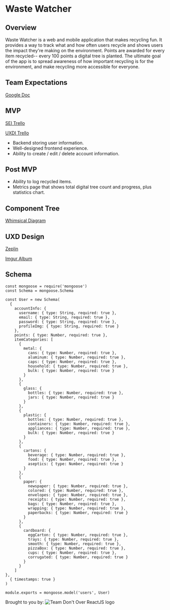 # Waste Watcher

## Overview

Waste Watcher is a web and mobile application that makes recycling fun. It provides a way to track what and how often users recycle and shows users the impact they're making on the environment. Points are awarded for every item recycled-- every 100 points a digital tree is planted. The ultimate goal of the app is to spread awareness of how important recycling is for the environment, and make recycling more accessible for everyone.

## Team Expectations

[Google Doc](https://docs.google.com/document/d/1O-zjZAKcJTJR14RA9ZMhot3hkqDBCG8n-wa7dcrkIOU/edit?usp=sharing)

## MVP

[SEI Trello](https://trello.com/b/fFDYCoZX/waste-watchers)

[UXDI Trello](https://trello.com/b/MUBISn2p/waste-watchers-sei-uxdi)

- Backend storing user information.
- Well-designed frontend experience.
- Ability to create / edit / delete account information.

## Post MVP

- Ability to log recycled items.
- Metrics page that shows total digital tree count and progress, plus statistics chart.

## Component Tree

[Whimsical Diagram](https://whimsical.com/SfvYWhv4nKQ6PJXS2z7MVT)

## UXD Design

[Zeplin](https://app.zeplin.io/project/5f0e5672133b1a7efea78be1/dashboard?sid=5f0f134e1434157d8c52912c)

[Imgur Album](https://imgur.com/a/6i4OkzX)

## Schema

```JS
const mongoose = require('mongoose')
const Schema = mongoose.Schema

const User = new Schema(
  {
    accountInfo: {
      username: { type: String, required: true },
      email: { type: String, required: true },
      password: { type: String, required: true },
      profileImg: { type: String, required: true }
    },
    points: { type: Number, required: true },
    itemCategories: [
      {
        metal: {
          cans: { type: Number, required: true },
          aluminum: { type: Number, required: true },
          caps: { type: Number, required: true },
          household: { type: Number, required: true },
          bulk: { type: Number, required: true }
        }
      },
      {
        glass: {
          bottles: { type: Number, required: true },
          jars: { type: Number, required: true }
        }
      },
      {
        plastic: {
          bottles: { type: Number, required: true },
          containers: { type: Number, required: true },
          appliances: { type: Number, required: true },
          bulk: { type: Number, required: true }
        }
      },
      {
        cartons: {
          beverage: { type: Number, required: true },
          food: { type: Number, required: true },
          aseptics: { type: Number, required: true }
        }
      },
      {
        paper: {
          newspaper: { type: Number, required: true },
          colored: { type: Number, required: true },
          envelopes: { type: Number, required: true },
          receipts: { type: Number, required: true },
          bags: { type: Number, required: true },
          wrapping: { type: Number, required: true },
          paperbacks: { type: Number, required: true }
        }
      },
      {
        cardboard: {
          eggCarton: { type: Number, required: true },
          trays: { type: Number, required: true },
          smooth: { type: Number, required: true },
          pizzaBox: { type: Number, required: true },
          cups: { type: Number, required: true },
          corrugated: { type: Number, required: true }
        }
      }
    ]
},
  { timestamps: true }
)

module.exports = mongoose.model('users', User)
```

Brought to you by:
![Team Don't Over ReactJS logo](https://i.imgur.com/RN00IOk.png)
